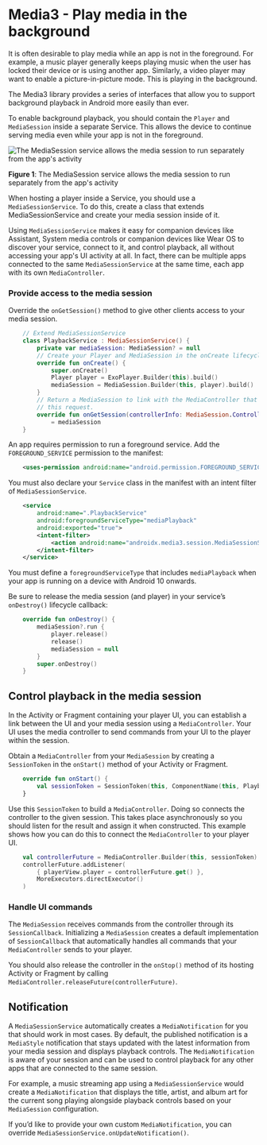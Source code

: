 # Media3 - Play media in the background


It is often desirable to play media while an app is not in the foreground. For example, a music player generally keeps playing music when the user has locked their device or is using another app. Similarly, a video player may want to enable a picture-in-picture mode. This is playing in the background.

The Media3 library provides a series of interfaces that allow you to support background playback in Android more easily than ever.

To enable background playback, you should contain the `Player` and `MediaSession` inside a separate Service. This allows the device to continue serving media even while your app is not in the foreground.

![The MediaSession service allows the media session to run separately
    from the app's activity](https://developer.android.com/static/guide/topics/media/media3/getting-started/mediasessionservice.png)

**Figure 1**: The MediaSession service allows the media session to run separately from the app's activity

When hosting a player inside a Service, you should use a `MediaSessionService`. To do this, create a class that extends MediaSessionService and create your media session inside of it.

Using `MediaSessionService` makes it easy for companion devices like Assistant, System media controls or companion devices like Wear OS to discover your service, connect to it, and control playback, all without accessing your app's UI activity at all. In fact, there can be multiple apps connected to the same `MediaSessionService` at the same time, each app with its own `MediaController`.

### Provide access to the media session

Override the `onGetSession()` method to give other clients access to your media session.

```kotlin
    // Extend MediaSessionService
    class PlaybackService : MediaSessionService() {
        private var mediaSession: MediaSession? = null
        // Create your Player and MediaSession in the onCreate lifecycle event
        override fun onCreate() {
            super.onCreate()
            Player player = ExoPlayer.Builder(this).build()
            mediaSession = MediaSession.Builder(this, player).build()
        }
        // Return a MediaSession to link with the MediaController that is making
        // this request.
        override fun onGetSession(controllerInfo: MediaSession.ControllerInfo): MediaSession?
            = mediaSession
    }
```

An app requires permission to run a foreground service. Add the `FOREGROUND_SERVICE` permission to the manifest:

```xml
    <uses-permission android:name="android.permission.FOREGROUND_SERVICE" />
```

You must also declare your `Service` class in the manifest with an intent filter of `MediaSessionService`.

```xml
    <service
        android:name=".PlaybackService"
        android:foregroundServiceType="mediaPlayback"
        android:exported="true">
        <intent-filter>
            <action android:name="androidx.media3.session.MediaSessionService"/>
        </intent-filter>
    </service>
```

You must define a `foregroundServiceType` that includes `mediaPlayback` when your app is running on a device with Android 10 onwards.

Be sure to release the media session (and player) in your service’s `onDestroy()` lifecycle callback:

```kotlin
    override fun onDestroy() {
        mediaSession?.run {
            player.release()
            release()
            mediaSession = null
        }
        super.onDestroy()
    }
```

Control playback in the media session
-------------------------------------

In the Activity or Fragment containing your player UI, you can establish a link between the UI and your media session using a `MediaController`. Your UI uses the media controller to send commands from your UI to the player within the session.

Obtain a `MediaController` from your `MediaSession` by creating a `SessionToken` in the `onStart()` method of your Activity or Fragment.

```kotlin
    override fun onStart() {
        val sessionToken = SessionToken(this, ComponentName(this, PlaybackService::class.java))
    }
```

Use this `SessionToken` to build a `MediaController`. Doing so connects the controller to the given session. This takes place asynchronously so you should listen for the result and assign it when constructed. This example shows how you can do this to connect the `MediaController` to your player UI.

```kotlin
    val controllerFuture = MediaController.Builder(this, sessionToken).buildAsync()
    controllerFuture.addListener(
        { playerView.player = controllerFuture.get() },
        MoreExecutors.directExecutor()
    )
```

### Handle UI commands

The `MediaSession` receives commands from the controller through its `SessionCallback`. Initializing a `MediaSession` creates a default implementation of `SessionCallback` that automatically handles all commands that your `MediaController` sends to your player.

You should also release the controller in the `onStop()` method of its hosting Activity or Fragment by calling `MediaController.releaseFuture(controllerFuture)`.

Notification
------------

A `MediaSessionService` automatically creates a `MediaNotification` for you that should work in most cases. By default, the published notification is a `MediaStyle` notification that stays updated with the latest information from your media session and displays playback controls. The `MediaNotification` is aware of your session and can be used to control playback for any other apps that are connected to the same session.

For example, a music streaming app using a `MediaSessionService` would create a `MediaNotification` that displays the title, artist, and album art for the current song playing alongside playback controls based on your `MediaSession` configuration.

If you’d like to provide your own custom `MediaNotification`, you can override `MediaSessionService.onUpdateNotification()`.